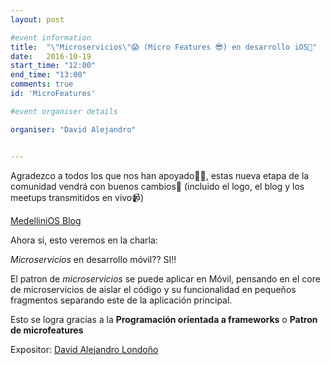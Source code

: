 ```yaml
---
layout: post

#event information
title:  "\"Microservicio­s\"😱 (Mi­cro Features 😎) en desarrollo iOS📱"
date:   2016-10-19
start_time: "12:00"
end_time: "13:00"
comments: true
id: 'Mi­croFeatures'

#event organiser details

organiser: "David Alejandro"


---
```

Agradezco a todos los que nos han apoyado🎉🎉, estas nueva etapa de la comunidad vendrá con buenos cambios🎁 (incluido el logo, el blog y los meetups transmitidos en vivo📹)

 [MedelliniOS Blog](https://medellinios.github.io)

Ahora si, esto veremos en la charla:



*Microservicios* en desarrollo móvil?? SI!!

El patron de *microservicios* se puede aplicar en Móvil, pensando en el core de microservicios de aislar el código y su funcionalidad en pequeños fragmentos separando este de la aplicación principal.

Esto se logra gracias a la **Programación orientada a frameworks** o **Patron de microfeatures**

Expositor: [David Alejandro Londoño](https://about.me/davidlondono)
